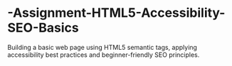 # -Assignment-HTML5-Accessibility-SEO-Basics
Building a basic web page using HTML5 semantic tags, applying accessibility best practices and beginner-friendly SEO principles. 
